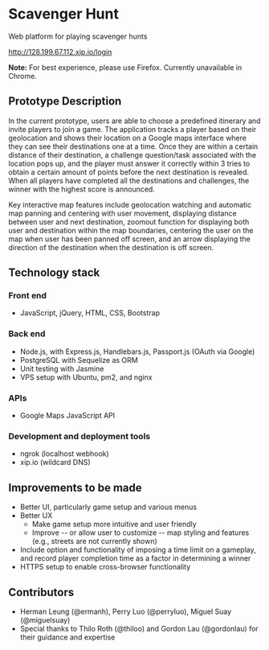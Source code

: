 # Scavenger Hunt

Web platform for playing scavenger hunts 

http://128.199.67.112.xip.io/login

**Note:** For best experience, please use Firefox. Currently unavailable in Chrome.

## Prototype Description

In the current prototype, users are able to choose a predefined itinerary and invite players to join a game. The application tracks a player based on their geolocation and shows their location on a Google maps interface where they can see their destinations one at a time. Once they are within a certain distance of their destination, a challenge question/task associated with the location pops up, and the player must answer it correctly within 3 tries to obtain a certain amount of points before the next destination is revealed. When all players have completed all the destinations and challenges, the winner with the highest score is announced.

Key interactive map features include geolocation watching and automatic map panning and centering with user movement, displaying distance between user and next destination, zoomout function for displaying both user and destination within the map boundaries, centering the user on the map when user has been panned off screen, and an arrow displaying the direction of the destination when the destination is off screen.

## Technology stack

### Front end
- JavaScript, jQuery, HTML, CSS, Bootstrap

### Back end
- Node.js, with Express.js, Handlebars.js, Passport.js (OAuth via Google) 
- PostgreSQL with Sequelize as ORM
- Unit testing with Jasmine
- VPS setup with Ubuntu, pm2, and nginx

### APIs
- Google Maps JavaScript API

### Development and deployment tools
- ngrok (localhost webhook)
- xip.io (wildcard DNS)

## Improvements to be made
- Better UI, particularly game setup and various menus
- Better UX
  - Make game setup more intuitive and user friendly 
  - Improve -- or allow user to customize -- map styling and features (e.g., streets are not currently shown)
- Include option and functionality of imposing a time limit on a gameplay, and record player completion time as a factor in determining a winner
- HTTPS setup to enable cross-browser functionality

## Contributors
- Herman Leung (@ermanh), Perry Luo (@perryluo), Miguel Suay (@miguelsuay)
- Special thanks to Thilo Roth (@thiloo) and Gordon Lau (@gordonlau) for their guidance and expertise
